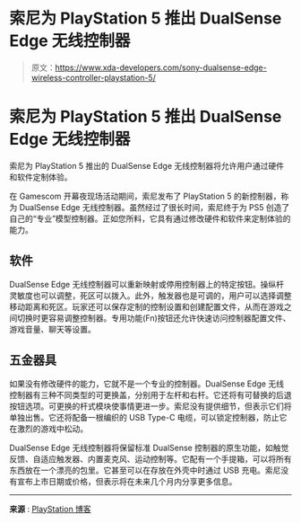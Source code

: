 # 索尼为 PlayStation 5 推出 DualSense Edge 无线控制器

> 原文：<https://www.xda-developers.com/sony-dualsense-edge-wireless-controller-playstation-5/>

# 索尼为 PlayStation 5 推出 DualSense Edge 无线控制器

索尼为 PlayStation 5 推出的 DualSense Edge 无线控制器将允许用户通过硬件和软件定制体验。

在 Gamescom 开幕夜现场活动期间，索尼发布了 PlayStation 5 的新控制器，称为 DualSense Edge 无线控制器。虽然经过了很长时间，索尼终于为 PS5 创造了自己的“专业”模型控制器。正如您所料，它具有通过修改硬件和软件来定制体验的能力。

## 软件

DualSense Edge 无线控制器可以重新映射或停用控制器上的特定按钮。操纵杆灵敏度也可以调整，死区可以拨入。此外，触发器也是可调的，用户可以选择调整移动距离和死区。玩家还可以保存定制的控制设置和创建配置文件，从而在游戏之间切换时更容易调整控制器。专用功能(Fn)按钮还允许快速访问控制器配置文件、游戏音量、聊天等设置。

## 五金器具

如果没有修改硬件的能力，它就不是一个专业的控制器。DualSense Edge 无线控制器有三种不同类型的可更换盖，分别用于左杆和右杆。它还将有可替换的后退按钮选项。可更换的杆式模块使事情更进一步。索尼没有提供细节，但表示它们将单独出售。它还将配备一根编织的 USB Type-C 电缆，可以锁定控制器，防止它在激烈的游戏中松动。

DualSense Edge 无线控制器将保留标准 DualSense 控制器的原生功能，如触觉反馈、自适应触发器、内置麦克风、运动控制等。它配有一个手提箱，可以将所有东西放在一个漂亮的包里。它甚至可以在存放在外壳中时通过 USB 充电。索尼没有宣布上市日期或价格，但表示将在未来几个月内分享更多信息。

* * *

**来源** : [PlayStation 博客](https://blog.playstation.com/2022/08/23/introducing-the-dualsense-edge-wireless-controller-the-ultra-customizable-controller-for-playstation-5/)